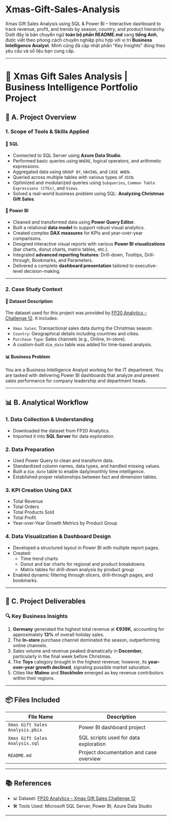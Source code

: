 # Xmas-Gift-Sales-Analysis
Xmas Gift Sales Analysis using SQL &amp; Power BI – Interactive dashboard to track revenue, profit, and trends by season, country, and product hierarchy.
Dưới đây là bản chuyển ngữ **toàn bộ phần README.md** sang **tiếng Anh**, được viết theo phong cách chuyên nghiệp phù hợp với vị trí **Business Intelligence Analyst**. Mình cũng đã cập nhật phần “Key Insights” đúng theo yêu cầu và số liệu bạn cung cấp.

---

# 🎄 Xmas Gift Sales Analysis | Business Intelligence Portfolio Project

## 📌 A. Project Overview

### 1. Scope of Tools & Skills Applied

#### 🔹 SQL
- Connected to SQL Server using **Azure Data Studio**.
- Performed basic queries using `WHERE`, logical operators, and arithmetic expressions.
- Aggregated data using `GROUP BY`, `HAVING`, and `CASE WHEN`.
- Queried across multiple tables with various types of `JOIN`.
- Optimized and modularized queries using `Subqueries`, `Common Table Expressions (CTEs)`, and `Views`.
- Solved a real-world business problem using SQL: **Analyzing Christmas Gift Sales**.

#### 🔹 Power BI
- Cleaned and transformed data using **Power Query Editor**.
- Built a relational **data model** to support robust visual analytics.
- Created complex **DAX measures** for KPIs and year-over-year comparisons.
- Designed interactive visual reports with various **Power BI visualizations** (bar charts, donut charts, matrix tables, etc.).
- Integrated **advanced reporting features**: Drill-down, Tooltips, Drill-through, Bookmarks, and Parameters.
- Delivered a complete **dashboard presentation** tailored to executive-level decision-making.

---

### 2. Case Study Context

#### 📁 Dataset Description
The dataset used for this project was provided by [FP20 Analytics – Challenge 12](https://fp20analytics.com). It includes:

- `Xmas Sales`: Transactional sales data during the Christmas season.
- `Country`: Geographical details including countries and cities.
- `Purchase Type`: Sales channels (e.g., Online, In-store).
- A custom-built `dim_date` table was added for time-based analysis.

#### 📊 Business Problem
You are a Business Intelligence Analyst working for the IT department. You are tasked with delivering Power BI dashboards that analyze and present sales performance for company leadership and department heads.

---

## 📊 B. Analytical Workflow

### 1. Data Collection & Understanding
- Downloaded the dataset from FP20 Analytics.
- Imported it into **SQL Server** for data exploration.

### 2. Data Preparation
- Used Power Query to clean and transform data.
- Standardized column names, data types, and handled missing values.
- Built a `dim_date` table to enable daily/monthly time intelligence.
- Established proper relationships between fact and dimension tables.

### 3. KPI Creation Using DAX
- Total Revenue
- Total Orders
- Total Products Sold
- Total Profit
- Year-over-Year Growth Metrics by Product Group

### 4. Data Visualization & Dashboard Design
- Developed a structured layout in Power BI with multiple report pages.
- Created:
  - Time trend charts
  - Donut and bar charts for regional and product breakdowns
  - Matrix tables for drill-down analysis by product group
- Enabled dynamic filtering through slicers, drill-through pages, and bookmarks.

---

## 📌 C. Project Deliverables

### 🔍 Key Business Insights

1. **Germany** generated the highest total revenue at **€939K**, accounting for approximately **13%** of overall holiday sales.
2. The **In-store** purchase channel dominated the season, outperforming online channels.
3. Sales volume and revenue peaked dramatically in **December**, particularly in the final week before Christmas.
4. The **Toys** category brought in the highest revenue; however, its **year-over-year growth declined**, signaling possible market saturation.
5. Cities like **Malmo** and **Stockholm** emerged as key revenue contributors within their regions.

---

## 📦 Files Included

| File Name                        | Description                                 |
|----------------------------------|---------------------------------------------|
| `Xmas Gift Sales Analysis.pbix` | Power BI dashboard project                  |
| `Xmas Gift Sales Analysis.sql`  | SQL scripts used for data exploration       |
| `README.md`                     | Project documentation and case overview     |

---

## 📚 References

- 📊 Dataset: [FP20 Analytics – Xmas Gift Sales Challenge 12](https://fp20analytics.com)
- 🛠 Tools Used: Microsoft SQL Server, Power BI, Azure Data Studio

---

